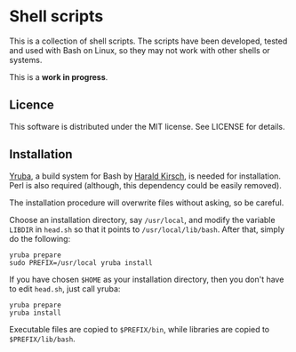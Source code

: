 Shell scripts
======================================================================

This is a collection of shell scripts. The scripts have been developed,
tested and used with Bash on Linux, so they may not work with other shells
or systems.

This is a **work in progress**.

Licence
------------------------------

This software is distributed under the MIT license. See LICENSE for
details.

Installation
------------------------------

[Yruba](http://www.pifpafpuf.de/Yruba/), a build system for Bash by 
[Harald Kirsch](http://www.pifpafpuf.de/), is needed for installation. Perl
is also required (although, this dependency could be easily removed).

The installation procedure will overwrite files without asking, so be
careful.

Choose an installation directory, say `/usr/local`, and modify the variable
`LIBDIR` in `head.sh` so that it points to `/usr/local/lib/bash`. After
that, simply do the following:

    yruba prepare
    sudo PREFIX=/usr/local yruba install

If you have chosen `$HOME` as your installation directory, then you don't
have to edit `head.sh`, just call yruba:

    yruba prepare
    yruba install

Executable files are copied to `$PREFIX/bin`, while libraries are copied to
`$PREFIX/lib/bash`.

